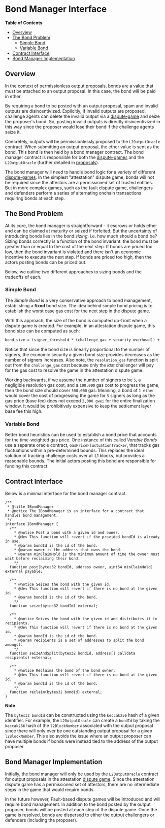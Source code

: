 # Bond Manager Interface

<!-- START doctoc generated TOC please keep comment here to allow auto update -->
<!-- DON'T EDIT THIS SECTION, INSTEAD RE-RUN doctoc TO UPDATE -->
**Table of Contents**

- [Overview](#overview)
- [The Bond Problem](#the-bond-problem)
  - [Simple Bond](#simple-bond)
  - [Variable Bond](#variable-bond)
- [Contract Interface](#contract-interface)
- [Bond Manager Implementation](#bond-manager-implementation)

<!-- END doctoc generated TOC please keep comment here to allow auto update -->

## Overview

In the context of permissionless output proposals, bonds are a value that must
be attached to an output proposal. In this case, the bond will be paid in ether.

By requiring a bond to be posted with an output proposal, spam and invalid outputs
are disincentivized. Explicitly, if invalid outputs are proposed, challenge agents
can delete the invalid output via a [dispute-game](./dispute-game-interface.md) and seize the
proposer's bond. So, posting invalid outputs is directly disincentivized in this way
since the proposer would lose their bond if the challenge agents seize it.

Concretely, outputs will be permissionlessly proposed to the `L2OutputOracle` contract.
When submitting an output proposal, the ether value is sent as the bond. This bond is
then held by a bond manager contract. The bond manager contract is responsible for
both the [dispute-games](./dispute-game-interface.md) and the `L2OutputOracle` (further detailed
in [proposals](./proposals.md)).

The bond manager will need to handle bond logic for a variety of different
[dispute-games](./dispute-game-interface.md). In the simplest "attestation" dispute game,
bonds will not be required since the attestors are a permissioned set of trusted entities.
But in more complex games, such as the fault dispute game, challengers and defenders
perform a series of alternating onchain transactions requiring bonds at each step.

## The Bond Problem

At its core, the bond manager is straightforward - it escrows or holds ether and can be claimed
at maturity or seized if forfeited. But the uncertainty of introducing bonds lies in the
bond _sizing_, i.e. how much should a bond be? Sizing bonds correctly is a function of
the bond invariant: the bond must be greater than or equal to the cost of the next step.
If bonds are priced too low, then the bond invariant is violated and there isn't an economic
incentive to execute the next step. If bonds are priced too high, then the actors posting
bonds can be priced out.

Below, we outline two different approaches to sizing bonds and the tradeoffs of each.

### Simple Bond

The _Simple Bond_ is a very conservative approach to bond management, establishing a **fixed** bond
size. The idea behind simple bond pricing is to establish the worst case gas cost for
the next step in the dispute game.

With this approach, the size of the bond is computed up-front when a dispute game is created.
For example, in an attestation dispute game, this bond size can be computed as such:

```md
bond_size = (signer_threshold * (challenge_gas + security overhead)) + resolution_gas(signer_threshold)
```

Notice that since the bond size is linearly proportional to the number of signers, the economic
security a given bond size provides decreases as the number of signers increases. Also note, the
`resolution_gas` function is split out from the `challenge_gas` cost because only the _last_ challenger
will pay for the gas cost to resolve the game in the attestation dispute game.

Working backwards, if we assume the number of signers to be `5`, a negligible resolution gas cost, and
a `100,000` gas cost to progress the game, then the bond size should cover `500,000` gas. Meaning, a bond
of `1 ether` would cover the cost of progressing the game for `5` signers as long as the gas price
(base fee) does not exceed `2,000 gwei` for the entire finalization window. It would be prohibitively
expensive to keep the settlement layer base fee this high.

### Variable Bond

Better bond heuristics can be used to establish a bond price that accounts for
the time-weighted gas price. One instance of this called _Varable Bonds_ use a
separate oracle contract, `GasPriceFluctuationTracker`, that tracks gas fluctuations
within a pre-determined bounds. This replaces the ideal solution of tracking
challenge costs over all L1 blocks, but provides a reasonable bounds. The initial
actors posting this bond are responsible for funding this contract.

## Contract Interface

Below is a minimal interface for the bond manager contract.

```solidity
/**
 * @title IBondManager
 * @notice The IBondManager is an interface for a contract that handles bond management.
 */
interface IBondManager {
  /**
    * @notice Post a bond with a given id and owner.
    * @dev This function will revert if the provided bondId is already in use.
    * @param bondId is the id of the bond.
    * @param owner is the address that owns the bond.
    * @param minClaimHold is the minimum amount of time the owner must wait before reclaiming their bond.
    */
  function post(bytes32 bondId, address owner, uint64 minClaimHold) external payable;

  /**
    * @notice Seizes the bond with the given id.
    * @dev This function will revert if there is no bond at the given id.
    * @param bondId is the id of the bond.
    */
  function seize(bytes32 bondId) external;

  /**
    * @notice Seizes the bond with the given id and distributes it to recipients.
    * @dev This function will revert if there is no bond at the given id.
    * @param bondId is the id of the bond.
    * @param recipients is a set of addresses to split the bond amongst.
    */
  function seizeAndSplit(bytes32 bondId, address[] calldata recipients) external;

  /**
    * @notice Reclaims the bond of the bond owner.
    * @dev This function will revert if there is no bond at the given id.
    * @param bondId is the id of the bond.
    */
  function reclaim(bytes32 bondId) external;
}
```

**Note**

The `bytes32 bondId` can be constructed using the `keccak256` hash of a given identifier.
For example, the `L2OutputOracle` can create a `bondId` by taking the `keccak256` hash of
the `l2BlockNumber` associated with the output proposal since there will only ever be one
outstanding output proposal for a given `l2BlockNumber`.
This also avoids the issue where an output proposer can have multiple bonds if bonds were
instead tied to the address of the output proposer.

## Bond Manager Implementation

Initially, the bond manager will only be used by the `L2OutputOracle` contract
for output proposals in the attestation [dispute game](./dispute-game-interface.md). Since
the attestation dispute game has a permissioned set of attestors, there are no
intermediate steps in the game that would require bonds.

In the future however, Fault-based dispute games will be introduced and will
require bond management. In addition to the bond posted by the output proposer,
bonds will be posted at each step of the dispute game. Once the game is resolved,
bonds are dispersed to either the output challengers or defenders
(including the proposer).
